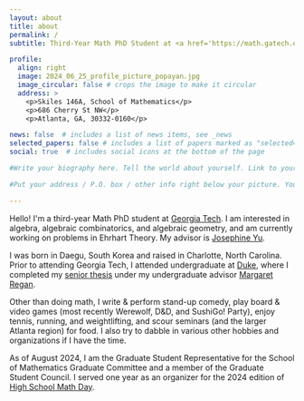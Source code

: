 ```yaml
---
layout: about
title: about
permalink: /
subtitle: Third-Year Math PhD Student at <a href='https://math.gatech.edu'>Georgia Tech</a>. He/Him/His. 

profile:
  align: right
  image: 2024_06_25_profile_picture_popayan.jpg
  image_circular: false # crops the image to make it circular
  address: > 
    <p>Skiles 146A, School of Mathematics</p>
    <p>686 Cherry St NW</p>
    <p>Atlanta, GA, 30332-0160</p>

news: false  # includes a list of news items, see _news
selected_papers: false # includes a list of papers marked as "selected={true}"
social: true  # includes social icons at the bottom of the page

#Write your biography here. Tell the world about yourself. Link to your favorite [subreddit](http://reddit.com). You can put a picture in, too. The code is already in, just name your picture `prof_pic.jpg` and put it in the `img/` folder.

#Put your address / P.O. box / other info right below your picture. You can also disable any these elements by editing `profile` property of the YAML header of your `_pages/about.md`. Edit `_bibliography/papers.bib` and Jekyll will render your [publications page](/al-folio/publications/) automatically.

---
```


Hello! I'm a third-year Math PhD student at [Georgia Tech](https://math.gatech.edu). I am interested in algebra, algebraic combinatorics, and algebraic geometry, and am currently working on problems in Ehrhart Theory. My advisor is [Josephine Yu](https://sites.gatech.edu/josephineyu/). 

I was born in Daegu, South Korea and raised in Charlotte, North Carolina. Prior to attending Georgia Tech, I attended undergraduate at [Duke](https://duke.edu), where I completed my [senior thesis](https://dukespace.lib.duke.edu/dspace/handle/10161/26428) under my undergraduate advisor [Margaret Regan](https://margaretregan.com).

Other than doing math, I write & perform stand-up comedy, play board & video games (most recently Werewolf, D&D, and SushiGo! Party), enjoy tennis, running, and weightlifting, and scour seminars (and the larger Atlanta region) for food. I also try to dabble in various other hobbies and organizations if I have the time.

As of August 2024, I am the Graduate Student Representative for the School of Mathematics Graduate Committee and a member of the Graduate Student Council. I served one year as an organizer for the 2024 edition of [High School Math Day](https://hsmd.math.gatech.edu).
